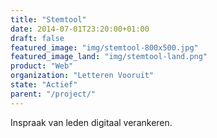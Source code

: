 ```yaml
---
title: "Stemtool"
date: 2014-07-01T23:20:00+01:00
draft: false
featured_image: "img/stemtool-800x500.jpg"
featured_image_land: "img/stemtool-land.png"
product: "Web"
organization: "Letteren Vooruit"
state: "Actief"
parent: "/project/"
---
```


Inspraak van leden digitaal verankeren.